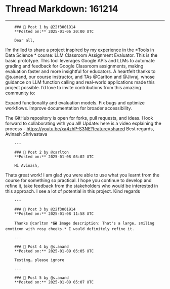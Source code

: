 # Thread Markdown: 161214

---

        ### 💬 Post 1 by @22f3001914  
        **Posted on:** 2025-01-06 20:00 UTC  

        Dear all,
I’m thrilled to share a project inspired by my experience in the *Tools in Data Science * course: LLM Classroom Assignment Evaluator.  This is the basic prototype.
This tool leverages Google APIs and LLMs to automate grading and feedback for Google Classroom assignments, making evaluation faster and more insightful for educators.
A heartfelt thanks to @s.anand, our course instructor, and TAs @Carlton and @Jivraj, whose guidance on LLM function calling and real-world applications made this project possible.
I’d love to invite contributions from this amazing community to:

Expand functionality and evaluation models.
Fix bugs and optimize workflows.
Improve documentation for broader accessibility.

The GitHub repository is open for forks, pull requests, and ideas. I look forward to collaborating with you all!
Update: here is a video explaining the process - https://youtu.be/xa4zhP-S3NE?feature=shared
Best regards,
Avinash Shrivastava

        ---

        ### 💬 Post 2 by @carlton  
        **Posted on:** 2025-01-08 03:02 UTC  

        Hi Avinash,
Thats great work! I am glad you were able to use what you learnt from the course for something so practical. I hope you continue to develop and refine it, take feedback from the stakeholders who would be interested in this approach. I see a lot of potential in this project.
Kind regards

        ---

        ### 💬 Post 3 by @22f3001914  
        **Posted on:** 2025-01-08 11:58 UTC  

        Thanks @carlton *🖼️ Image description: That's a large, smiling emoticon with rosy cheeks.* I would definitely refine it.

        ---

        ### 💬 Post 4 by @s.anand  
        **Posted on:** 2025-01-09 05:05 UTC  

        Testing… please ignore

        ---

        ### 💬 Post 5 by @s.anand  
        **Posted on:** 2025-01-09 05:07 UTC  

        

        